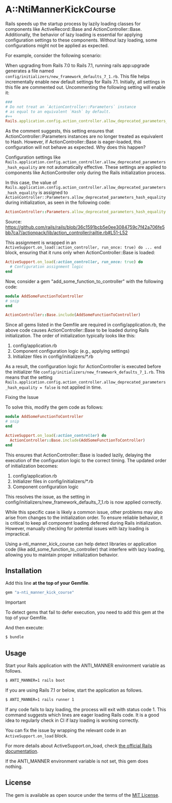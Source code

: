 # A::NtiMannerKickCourse

Rails speeds up the startup process by lazily loading classes for components like ActiveRecord::Base and ActionController::Base. Additionally, the behavior of lazy loading is essential for applying configuration settings to these components. Without lazy loading, some configurations might not be applied as expected.

For example, consider the following scenario:

When upgrading from Rails 7.0 to Rails 7.1, running rails app:upgrade generates a file named `config/initializers/new_framework_defaults_7_1.rb`. This file helps incrementally enable new default settings for Rails 7.1. Initially, all settings in this file are commented out. Uncommenting the following setting will enable it:

```ruby
###
# Do not treat an `ActionController::Parameters` instance
# as equal to an equivalent `Hash` by default.
#++
Rails.application.config.action_controller.allow_deprecated_parameters_hash_equality = false
````

As the comment suggests, this setting ensures that ActionController::Parameters instances are no longer treated as equivalent to Hash. However, if ActionController::Base is eager-loaded, this configuration will not behave as expected. Why does this happen?

Configuration settings like `Rails.application.config.action_controller.allow_deprecated_parameters_hash_equality` are not automatically effective. These settings are applied to components like ActionController only during the Rails initialization process.

In this case, the value of `Rails.application.config.action_controller.allow_deprecated_parameters_hash_equality` is assigned to `ActionController::Parameters.allow_deprecated_parameters_hash_equality` during initialization, as seen in the following code:

```ruby
ActionController::Parameters.allow_deprecated_parameters_hash_equality = Rails.application.config.action_controller.allow_deprecated_parameters_hash_equality
```

Source: https://github.com/rails/rails/blob/36c1591bcb5e0ee3084759c7f42a706fe5bb7ca7/actionpack/lib/action_controller/railtie.rb#L51-L52

This assignment is wrapped in an `ActiveSupport.on_load(:action_controller, run_once: true) do ... end` block, ensuring that it runs only when ActionController::Base is loaded:

```ruby
ActiveSupport.on_load(:action_controller, run_once: true) do
  # Configuration assignment logic
end
````

Now, consider a gem "add_some_function_to_controller" with the following code:

```ruby
module AddSomeFunctionToController
# snip
end

ActionController::Base.include(AddSomeFunctionToController)
```

Since all gems listed in the Gemfile are required in config/application.rb, the above code causes ActionController::Base to be loaded during Rails initialization. The order of initialization typically looks like this:

1.	config/application.rb
2.	Component configuration logic (e.g., applying settings)
3.	Initializer files in config/initializers/*.rb

As a result, the configuration logic for ActionController is executed before the initializer file `config/initializers/new_framework_defaults_7_1.rb`. This means that the setting `Rails.application.config.action_controller.allow_deprecated_parameters_hash_equality = false` is not applied in time.

Fixing the Issue

To solve this, modify the gem code as follows:

```ruby
module AddSomeFunctionToController
# snip
end

ActiveSupport.on_load(:action_controller) do
  ActionController::Base.include(AddSomeFunctionToController)
end
```

This ensures that ActionController::Base is loaded lazily, delaying the execution of the configuration logic to the correct timing. The updated order of initialization becomes:

1.	config/application.rb
2.	Initializer files in config/initializers/*.rb
3.	Component configuration logic

This resolves the issue, as the setting in config/initializers/new_framework_defaults_7_1.rb is now applied correctly.

While this specific case is likely a common issue, other problems may also arise from changes to the initialization order. To ensure reliable behavior, it is critical to keep all component loading deferred during Rails initialization. However, manually checking for potential issues with lazy loading is impractical.

Using a-nti_manner_kick_course can help detect libraries or application code (like add_some_function_to_controller) that interfere with lazy loading, allowing you to maintain proper initialization behavior.

## Installation

Add this line **at the top of your Gemfile**.

```ruby
gem "a-nti_manner_kick_course"
```

> [!IMPORTANT]
> To detect gems that fail to defer execution, you need to add this gem at the top of your Gemfile.

And then execute:
```bash
$ bundle
```

## Usage

Start your Rails application with the ANTI_MANNER environment variable as follows.

```bash
$ ANTI_MANNER=1 rails boot
```

If you are using Rails 7.1 or below, start the application as follows.

```bash
$ ANTI_MANNER=1 rails runner 1
```

If any code fails to lazy loading, the process will exit with status code 1. This command suggests which lines are eager loading Rails code. It is a good idea to regularly check in CI if lazy loading is working correctly.

You can fix the issue by wrapping the relevant code in an `ActiveSupport.on_load` block.  

For more details about ActiveSupport.on_load, check [the official Rails documentation](https://api.rubyonrails.org/classes/ActiveSupport/LazyLoadHooks.html).

If the ANTI_MANNER environment variable is not set, this gem does nothing.


## License
The gem is available as open source under the terms of the [MIT License](https://opensource.org/licenses/MIT).
